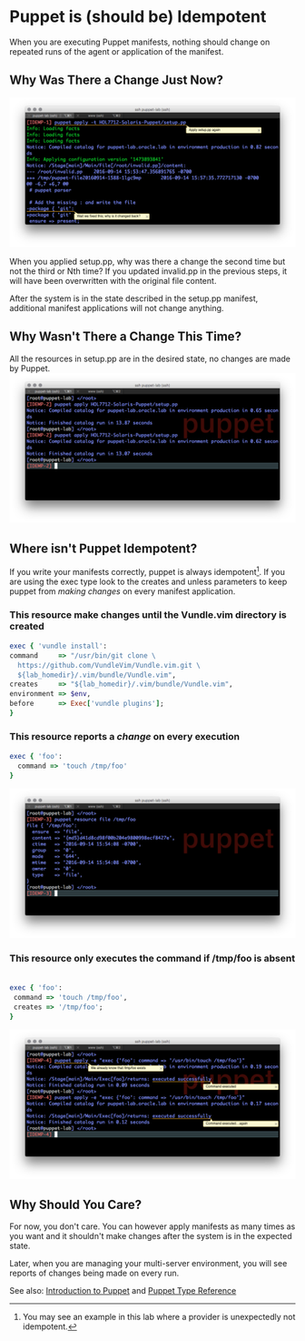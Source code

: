# Puppet is \(should be\) Idempotent

When you are executing Puppet manifests, nothing should change on repeated runs of the agent or application of the manifest.

## Why Was There a Change Just Now?

![](/assets/IDEMP-PUP-000.0.png)

When you applied setup.pp, why was there a change the second time but not the third or Nth time? If you updated invalid.pp in the previous steps, it will have been overwritten with the original file content.

After the system is in the state described in the setup.pp manifest, additional manifest applications will not change anything.

## Why Wasn't There a Change This Time?

All the resources in setup.pp are in the desired state, no changes are made by Puppet.
![](/assets/IDEMP-PUP-000.1.png)

## Where isn't Puppet Idempotent?

If you write your manifests correctly, puppet is always idempotent[^1]. If you are using the exec type look to the creates and unless parameters to keep puppet from _making changes_ on every manifest application.

### This resource make changes until the Vundle.vim directory is created

```ruby
exec { 'vundle install':
command     => "/usr/bin/git clone \
  https://github.com/VundleVim/Vundle.vim.git \
  ${lab_homedir}/.vim/bundle/Vundle.vim",
creates     => "${lab_homedir}/.vim/bundle/Vundle.vim",
environment => $env,
before      => Exec['vundle plugins'];
}
```

### This resource reports a _change_ on every execution

```ruby
exec { 'foo':
  command => 'touch /tmp/foo'
}

```

![](/assets/IDEMP-PUP-000.2.png)

### This resource only executes the command if \/tmp\/foo is absent

```ruby

exec { 'foo':
 command => 'touch /tmp/foo',
 creates => '/tmp/foo';
}
```

![](/assets/IDEMP-PUP-000.3.png)

## Why Should You Care?

For now,  you don't care. You can however apply manifests as many times as you want and it shouldn't make changes after the system is in the expected state.

Later, when you are managing your multi-server environment, you will see reports of changes being made on every run.

See also: [Introduction to Puppet](https://docs.puppet.com/guides/introduction.html) and [Puppet Type Reference](https://docs.puppet.com/puppet/latest/reference/type.html)

[^1]: You may see an example in this lab where a provider is unexpectedly not idempotent.

